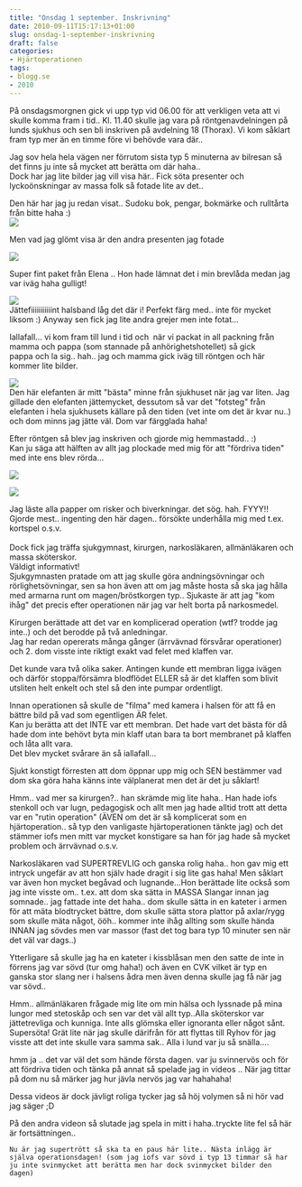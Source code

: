 ```yaml
---
title: "Onsdag 1 september. Inskrivning"
date: 2010-09-11T15:17:13+01:00
slug: onsdag-1-september-inskrivning
draft: false
categories:
- Hjärtoperationen
tags:
- blogg.se
- 2010
---
```

På onsdagsmorgnen gick vi upp typ vid 06.00 för att verkligen veta att vi skulle komma fram i tid.. Kl. 11.40 skulle jag vara på röntgenavdelningen på lunds sjukhus och sen bli inskriven på avdelning 18 (Thorax). Vi kom såklart fram typ mer än en timme före vi behövde vara där..  
  
Jag sov hela hela vägen ner förrutom sista typ 5 minuterna av bilresan så det finns ju inte så mycket att berätta om där haha..  
Dock har jag lite bilder jag vill visa här.. Fick söta presenter och lyckoönskningar av massa folk så fotade lite av det..  
  
Den här har jag ju redan visat.. Sudoku bok, pengar, bokmärke och rulltårta från bitte haha :)  
![](/assets/images/blogg.se/dsc08930_106930809.jpg)  
  
Men vad jag glömt visa är den andra presenten jag fotade  
  
![](/assets/images/blogg.se/dsc08935_106931816.jpg)  
  
Super fint paket från Elena .. Hon hade lämnat det i min brevlåda medan jag var iväg haha gulligt!  
  
![](/assets/images/blogg.se/dsc08938_106931993.jpg)  
Jättefiiiiiiiiiiint halsband låg det där i! Perfekt färg med.. inte för mycket liksom :) Anyway sen fick jag lite andra grejer men inte fotat...  
  
  
Iallafall... vi kom fram till lund i tid och  när vi packat in all packning från mamma och pappa (som stannade på anhörighetshotellet) så gick pappa och la sig.. hah.. jag och mamma gick iväg till röntgen och här kommer lite bilder.  
  
  
![](/assets/images/blogg.se/dsc08947_106933664.jpg)  
Den här elefanten är mitt "bästa" minne från sjukhuset när jag var liten. Jag gillade den elefanten jättemycket, dessutom så var det "fotsteg" från elefanten i hela sjukhusets källare på den tiden (vet inte om det är kvar nu..) och dom minns jag jätte väl. Dom var färgglada haha!  
  
  
Efter röntgen så blev jag inskriven och gjorde mig hemmastadd.. :)  
Kan ju säga att hälften av allt jag plockade med mig för att "fördriva tiden" med inte ens blev rörda...  
  
  
![](/assets/images/blogg.se/dsc08952_106935616.jpg)  
  
![](https://cdn2.cdnme.se/cdn/9-1/701517/images/2010/dsc08955_106936670.jpg)  
  
Jag läste alla papper om risker och biverkningar. det sög. hah. FYYY!!  
Gjorde mest.. ingenting den här dagen.. försökte underhålla mig med t.ex. kortspel o.s.v.  
   
Dock fick jag träffa sjukgymnast, kirurgen, narkosläkaren, allmänläkaren och massa sköterskor.  
Väldigt informativt!  
Sjukgymnasten pratade om att jag skulle göra andningsövningar och rörlighetsövningar, sen sa hon även att om jag måste hosta så ska jag hålla med armarna runt om magen/bröstkorgen typ.. Sjukaste är att jag "kom ihåg" det precis efter operationen när jag var helt borta på narkosmedel.  
  
Kirurgen berättade att det var en komplicerad operation (wtf? trodde jag inte..) och det berodde på två anledningar.  
Jag har redan opererats många gånger (ärrvävnad försvårar operationer) och 2. dom visste inte riktigt exakt vad felet med klaffen var.  
  
Det kunde vara två olika saker. Antingen kunde ett membran ligga ivägen och därför stoppa/försämra blodflödet ELLER så är det klaffen som blivit utsliten helt enkelt och stel så den inte pumpar ordentligt.  
  
Innan operationen så skulle de "filma" med kamera i halsen för att få en bättre bild på vad som egentligen ÄR felet.  
Kan ju berätta att det INTE var ett membran. Det hade vart det bästa för då hade dom inte behövt byta min klaff utan bara ta bort membranet på klaffen och låta allt vara.  
Det blev mycket svårare än så iallafall...  
  
Sjukt konstigt förresten att dom öppnar upp mig och SEN bestämmer vad dom ska göra haha känns inte välplanerat men det är det ju såklart!  
  
Hmm.. vad mer sa kirurgen?.. han skrämde mig lite haha.. Han hade iofs stenkoll och var lugn, pedagogisk och allt men jag hade alltid trott att detta var en "rutin operation" (ÄVEN om det är så komplicerat som en hjärtoperation.. så typ den vanligaste hjärtoperationen tänkte jag) och det stämmer iofs men mitt var mycket konstigare sa han för jag hade så mycket problem och ärrvävnad o.s.v.  
  
  
Narkosläkaren vad SUPERTREVLIG och ganska rolig haha.. hon gav mig ett intryck ungefär av att hon själv hade dragit i sig lite gas haha! Men såklart var även hon mycket begåvad och lugnande...Hon berättade lite också som jag inte visste om.. t.ex. att dom ska sätta in MASSA Slangar innan jag somnade.. jag fattade inte det haha.. dom skulle sätta in en kateter i armen för att mäta blodtrycket bättre, dom skulle sätta stora plattor på axlar/rygg som skulle mäta något, ööh.. kommer inte ihåg allting som skulle hända INNAN jag sövdes men var massor (fast det tog bara typ 10 minuter sen när det väl var dags..)  
  
Ytterligare så skulle jag ha en kateter i kissblåsan men den satte de inte in förrens jag var sövd (tur omg haha!) och även en CVK vilket är typ en ganska stor slang ner i halsens ådra men även denna skulle jag få när jag var sövd..   
  
  
Hmm.. allmänläkaren frågade mig lite om min hälsa och lyssnade på mina lungor med stetoskåp och sen var det väl allt typ..Alla sköterskor var jättetrevliga och kunniga. Inte alls glömska eller ignoranta eller något sånt. Supersöta! Grät lite när jag skulle därifrån för att flyttas till Ryhov för jag visste att det inte skulle vara samma sak.. Alla i lund var ju så snälla....  
  
  
hmm ja .. det var väl det som hände första dagen. var ju svinnervös och för att fördriva tiden och tänka på annat så spelade jag in videos .. När jag tittar på dom nu så märker jag hur jävla nervös jag var hahahaha!  
  
Dessa videos är dock jävligt roliga tycker jag så höj volymen så ni hör vad jag säger ;D  
  
         
  
  
På den andra videon så slutade jag spela in mitt i haha..tryckte lite fel så här är fortsättningen..  
  
  
  
  
  
    Nu är jag supertrött så ska ta en paus här lite.. Nästa inlägg är själva operationsdagen! (som jag iofs var sövd i typ 13 timmar så har ju inte svinmycket att berätta men har dock svinmycket bilder den dagen)
